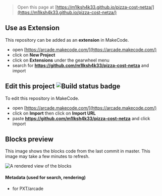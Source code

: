 


> Open this page at [https://m1lksh4k33.github.io/pizza-cost-netza/](https://m1lksh4k33.github.io/pizza-cost-netza/)

## Use as Extension

This repository can be added as an **extension** in MakeCode.

* open [https://arcade.makecode.com/](https://arcade.makecode.com/)
* click on **New Project**
* click on **Extensions** under the gearwheel menu
* search for **https://github.com/m1lksh4k33/pizza-cost-netza** and import

## Edit this project ![Build status badge](https://github.com/m1lksh4k33/pizza-cost-netza/workflows/MakeCode/badge.svg)

To edit this repository in MakeCode.

* open [https://arcade.makecode.com/](https://arcade.makecode.com/)
* click on **Import** then click on **Import URL**
* paste **https://github.com/m1lksh4k33/pizza-cost-netza** and click import

## Blocks preview

This image shows the blocks code from the last commit in master.
This image may take a few minutes to refresh.

![A rendered view of the blocks](https://github.com/m1lksh4k33/pizza-cost-netza/raw/master/.github/makecode/blocks.png)

#### Metadata (used for search, rendering)

* for PXT/arcade
<script src="https://makecode.com/gh-pages-embed.js"></script><script>makeCodeRender("{{ site.makecode.home_url }}", "{{ site.github.owner_name }}/{{ site.github.repository_name }}");</script>

